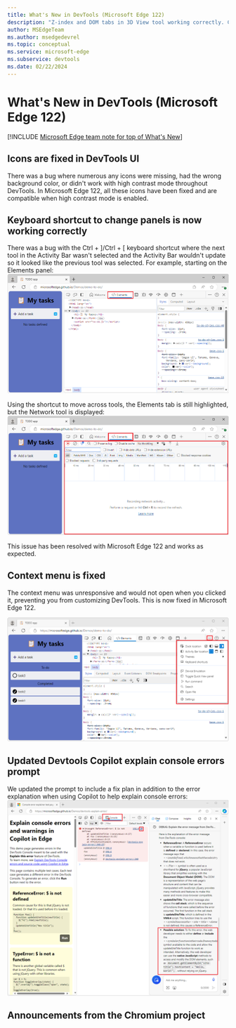 ```yaml
---
title: What's New in DevTools (Microsoft Edge 122)
description: "Z-index and DOM tabs in 3D View tool working correctly. Correct Hide debugger or Show debugger icon in Sources tool. Source map support in Coverage tool. Advanced filtering in Bottom-Up, Call Tree, and Event Log tabs in Performance tool. Window Controls Overlay section for PWAs, in Application tool's Manifest section. And more."
author: MSEdgeTeam
ms.author: msedgedevrel
ms.topic: conceptual
ms.service: microsoft-edge
ms.subservice: devtools
ms.date: 02/22/2024
---
```

# What's New in DevTools (Microsoft Edge 122)

[!INCLUDE [Microsoft Edge team note for top of What's New](../../includes/edge-whats-new-note.md)]


<!-- ====================================================================== -->
## Icons are fixed in DevTools UI

<!-- Subtitle: In recent versions of Microsoft Edge, icons were missing or were colored incorrectly. In Microsoft Edge 122, this issue has been resolved. -->

There was a bug where numerous any icons were missing, had the wrong background color, or didn't work with high contrast mode throughout DevTools. In Microsoft Edge 122, all these icons have been fixed and are compatible when high contrast mode is enabled.

<!-- ====================================================================== -->
## Keyboard shortcut to change panels is now working correctly

<!-- Subtitle: In previous versions of Microsoft Edge, the Ctrl + ]/[ keyboard shortcut wasn't working correctly. In Microsoft Edge 122, this issue has been resolved. -->

There was a bug with the Ctrl + ]/Ctrl + [ keyboard shortcut where the next tool in the Activity Bar wasn't selected and the Activity Bar wouldn't update so it looked like the previous tool was selected. For example, starting on the Elements panel:
![Initial state, in Elements tool](./devtools-122-images/keyboard-shortcut-initial-state.png)

Using the shortcut to move across tools, the Elements tab is still highlighted, but the Network tool is displayed:
![Incorrect tool and tab name displayed](./devtools-122-images/keyboard-shortcut-error.png)

This issue has been resolved with Microsoft Edge 122 and works as expected.

<!-- ====================================================================== -->
## Context menu is fixed

<!-- Subtitle: In previous versions of Microsoft Edge, Devtools' context menu was broken and unresponsive. In Microsoft Edge 122, this issue has been resolved. -->

The context menu was unresponsive and would not open when you clicked it, preventing you from customizing DevTools. This is now fixed in Microsoft Edge 122.

![Context menu opened](./devtools-122-images/context-menu.png)

<!-- ====================================================================== -->
## Updated Devtools Copilot explain console errors prompt

<!-- Subtitle: Use Copilot to explain console errors and fix suggestions. -->

We updated the prompt to include a fix plan in addition to the error explanation when using Copilot to help explain console errors:
![Fix plan added to Copilot error explain prompt](./devtools-122-images/updated-copilot-prompt.png)

<!-- ====================================================================== -->
## Announcements from the Chromium project



<!-- ====================================================================== -->
<!-- uncomment if content is copied from developer.chrome.com to this page -->

<!-- > [!NOTE]
> Portions of this page are modifications based on work created and [shared by Google](https://developers.google.com/terms/site-policies) and used according to terms described in the [Creative Commons Attribution 4.0 International License](https://creativecommons.org/licenses/by/4.0).
> The original page for announcements from the Chromium project is [What's New in DevTools (Chrome 121)](https://developer.chrome.com/blog/new-in-devtools-121) and is authored by [Sofia Emelianova](https://developers.google.com/web/resources/contributors) (Senior Technical Writer working on Chrome DevTools at Google). -->


<!-- ====================================================================== -->
<!-- uncomment if content is copied from developer.chrome.com to this page -->

<!-- [![Creative Commons License](../../../../media/cc-logo/88x31.png)](https://creativecommons.org/licenses/by/4.0)
This work is licensed under a [Creative Commons Attribution 4.0 International License](https://creativecommons.org/licenses/by/4.0). -->
